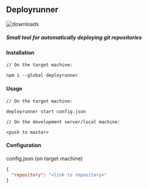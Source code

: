 ## Deployrunner
![downloads](https://img.shields.io/npm/dt/deployrunner)
##### Small tool for automatically deploying git repositories
#### Installation
```
// On the target machine:

npm i --global deployrunner
```

#### Usage
```
// On the target machine:

deployrunner start config.json
```
```
// On the development server/local machine:

<push to master>
```

#### Configuration
config.json (on target machine)
```json
{
  "repository": "<link to repository>"
}
```
